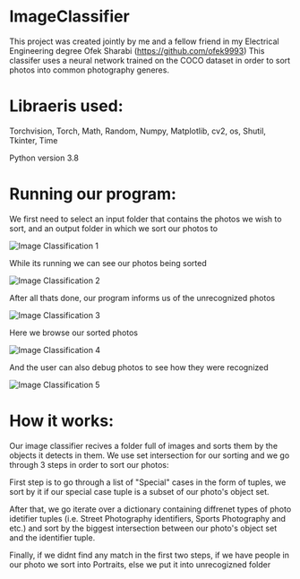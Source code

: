 # ImageClassifier
This project was created jointly by me and a fellow friend in my Electrical Engineering degree Ofek Sharabi (https://github.com/ofek9993)
This classifer uses a neural network trained on the COCO dataset in order to sort photos into common photography generes.

# Libraeris used: 
Torchvision, Torch, Math, Random, Numpy, Matplotlib, cv2, os, Shutil, Tkinter, Time

Python version 3.8

# Running our program:


We first need to select an input folder that contains the photos we wish to sort, and an output folder in which we sort our photos to


![Image Classification 1](https://user-images.githubusercontent.com/88950513/134409125-9d82091d-e7db-4133-8b29-cf857c1db216.gif)


While its running we can see our photos being sorted


![Image Classification 2](https://user-images.githubusercontent.com/88950513/134409267-f801c6f5-e594-4e2a-8e1d-0499e0cda3f9.gif)



After all thats done, our program informs us of the unrecognized photos


![Image Classification 3](https://user-images.githubusercontent.com/88950513/134409330-f3d763e4-26a4-490a-92fb-ecbc65cdf626.PNG)


Here we browse our sorted photos


![Image Classification 4](https://user-images.githubusercontent.com/88950513/134409414-a1ffe4e9-dd32-4ede-91a2-e084e484191f.gif)



And the user can also debug photos to see how they were recognized


![Image Classification 5](https://user-images.githubusercontent.com/88950513/134410323-7f00ed4f-1ead-40d0-a166-94ae2cb15184.gif)



# How it works:


Our image classifier recives a folder full of images and sorts them by the objects it detects in them.
We use set intersection for our sorting and we go through 3 steps in order to sort our photos:


First step is to go through a list of "Special" cases in the form of tuples, we sort by it if our special case tuple is a subset of our photo's object set.


After that, we go iterate over a dictionary containing diffrenet types of photo idetifier tuples (i.e. Street Photography identifiers, Sports Photography and etc.) and sort by the biggest intersection between our photo's object set and the identifier tuple.


Finally, if we didnt find any match in the first two steps, if we have people in our photo we sort into Portraits, else we put it into unrecogizned folder

